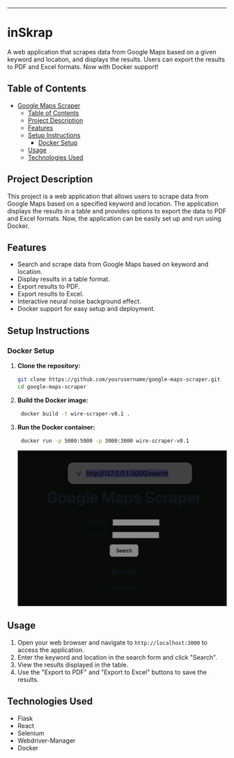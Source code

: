 ---

# inSkrap

A web application that scrapes data from Google Maps based on a given keyword and location, and displays the results. Users can export the results to PDF and Excel formats. Now with Docker support!

## Table of Contents

- [Google Maps Scraper](#google-maps-scraper)
  - [Table of Contents](#table-of-contents)
  - [Project Description](#project-description)
  - [Features](#features)
  - [Setup Instructions](#setup-instructions)
    - [Docker Setup](#docker-setup)
  - [Usage](#usage)
  - [Technologies Used](#technologies-used)

## Project Description

This project is a web application that allows users to scrape data from Google Maps based on a specified keyword and location. The application displays the results in a table and provides options to export the data to PDF and Excel formats. Now, the application can be easily set up and run using Docker.

## Features

- Search and scrape data from Google Maps based on keyword and location.
- Display results in a table format.
- Export results to PDF.
- Export results to Excel.
- Interactive neural noise background effect.
- Docker support for easy setup and deployment.

## Setup Instructions

### Docker Setup

1. **Clone the repository:**

   ```bash
   git clone https://github.com/yourusername/google-maps-scraper.git
   cd google-maps-scraper
   ```

2. **Build the Docker image:**

   ```bash
    docker build -t wire-scraper-v0.1 .
   ```

3. **Run the Docker container:**
   ```bash
    docker run -p 5000:5000 -p 3000:3000 wire-scraper-v0.1
   ```
   ![Screenshot of the application](screenshot.png)

## Usage

1. Open your web browser and navigate to `http://localhost:3000` to access the application.
2. Enter the keyword and location in the search form and click "Search".
3. View the results displayed in the table.
4. Use the "Export to PDF" and "Export to Excel" buttons to save the results.

## Technologies Used

- Flask
- React
- Selenium
- Webdriver-Manager
- Docker

```

```
